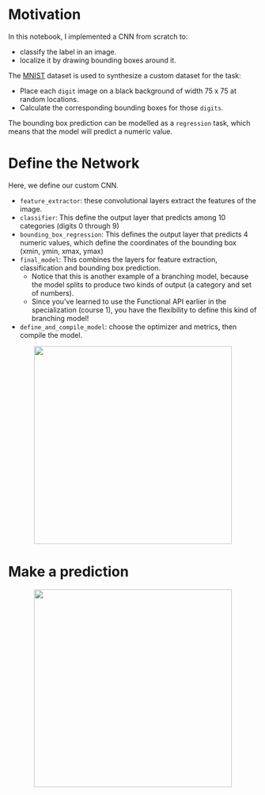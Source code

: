 # Motivation

In this notebook, I implemented a CNN from scratch to:
- classify the label in an image.
- localize it by drawing bounding boxes around it.

The [MNIST](http://yann.lecun.com/exdb/mnist/) dataset is used to synthesize a custom dataset for the task:
- Place each `digit` image on a black background of width 75 x 75 at random locations.
- Calculate the corresponding bounding boxes for those `digits`.

The bounding box prediction can be modelled as a `regression` task, which means that the model will predict a numeric value.

# Define the Network

Here, we define our custom CNN. 
- `feature_extractor`: these convolutional layers extract the features of the image.
- `classifier`:  This define the output layer that predicts among 10 categories (digits 0 through 9)
- `bounding_box_regression`: This defines the output layer that predicts 4 numeric values, which define the coordinates of the bounding box (xmin, ymin, xmax, ymax)
- `final_model`: This combines the layers for feature extraction, classification and bounding box prediction.  
  - Notice that this is another example of a branching model, because the model splits to produce two kinds of output (a category and set of numbers).  
  - Since you've learned to use the Functional API earlier in the specialization (course 1), you have the flexibility to define this kind of branching model!
- `define_and_compile_model`: choose the optimizer and metrics, then compile the model.

<p align="center"><img src="(https://user-images.githubusercontent.com/3027146/144435076-92f42d82-d6e8-462e-9179-44b31cf84441.jpg" width="400"></p>

# Make a prediction
<p align="center"><img src="(https://user-images.githubusercontent.com/3027146/144435122-3bbc2072-088b-48e0-b7ef-75d2b07a3e7e.png" width="400"></p>
